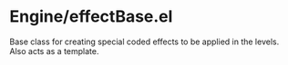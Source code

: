 # Engine/effectBase.el
Base class for creating special coded effects to be applied in the levels.
Also acts as a template.
